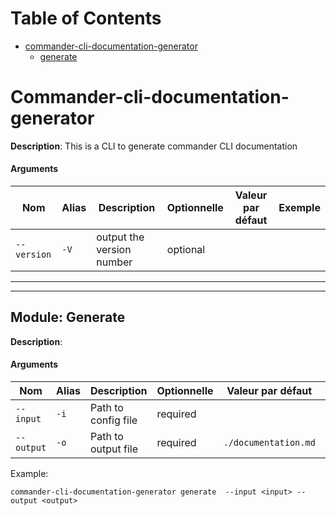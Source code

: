 # Table of Contents

 - [commander-cli-documentation-generator](#commander-cli-documentation-generator)
	 - [generate](#generate)
# Commander-cli-documentation-generator 
**Description**: 
 This is a CLI to generate commander CLI documentation 

#### Arguments
| Nom | Alias | Description | Optionnelle | Valeur par défaut | Exemple | 
| ---- | ----- | ----------- | ----------- | --------------- | ----------- | 
| `--version` | `-V` | output the version number | optional |  |
---
---
## Module: Generate <div id="generate"></div>
**Description**: 
 

#### Arguments
| Nom | Alias | Description | Optionnelle | Valeur par défaut | Exemple | 
| ---- | ----- | ----------- | ----------- | --------------- | ----------- | 
| `--input` | `-i` | Path to config file | required |  |
| `--output` | `-o` | Path to output file | required | `./documentation.md` |
 Example: 

 
    
    commander-cli-documentation-generator generate  --input <input> --output <output>
    
